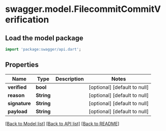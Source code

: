 # swagger.model.FilecommitCommitVerification

## Load the model package
```dart
import 'package:swagger/api.dart';
```

## Properties
Name | Type | Description | Notes
------------ | ------------- | ------------- | -------------
**verified** | **bool** |  | [optional] [default to null]
**reason** | **String** |  | [optional] [default to null]
**signature** | **String** |  | [optional] [default to null]
**payload** | **String** |  | [optional] [default to null]

[[Back to Model list]](../README.md#documentation-for-models) [[Back to API list]](../README.md#documentation-for-api-endpoints) [[Back to README]](../README.md)

